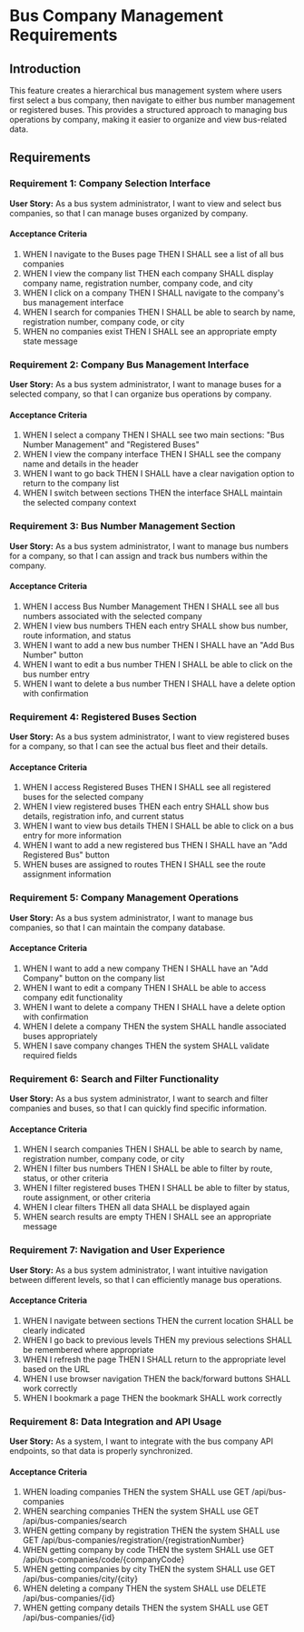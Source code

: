 # Bus Company Management Requirements

## Introduction

This feature creates a hierarchical bus management system where users first select a bus company, then navigate to either bus number management or registered buses. This provides a structured approach to managing bus operations by company, making it easier to organize and view bus-related data.

## Requirements

### Requirement 1: Company Selection Interface

**User Story:** As a bus system administrator, I want to view and select bus companies, so that I can manage buses organized by company.

#### Acceptance Criteria

1. WHEN I navigate to the Buses page THEN I SHALL see a list of all bus companies
2. WHEN I view the company list THEN each company SHALL display company name, registration number, company code, and city
3. WHEN I click on a company THEN I SHALL navigate to the company's bus management interface
4. WHEN I search for companies THEN I SHALL be able to search by name, registration number, company code, or city
5. WHEN no companies exist THEN I SHALL see an appropriate empty state message

### Requirement 2: Company Bus Management Interface

**User Story:** As a bus system administrator, I want to manage buses for a selected company, so that I can organize bus operations by company.

#### Acceptance Criteria

1. WHEN I select a company THEN I SHALL see two main sections: "Bus Number Management" and "Registered Buses"
2. WHEN I view the company interface THEN I SHALL see the company name and details in the header
3. WHEN I want to go back THEN I SHALL have a clear navigation option to return to the company list
4. WHEN I switch between sections THEN the interface SHALL maintain the selected company context

### Requirement 3: Bus Number Management Section

**User Story:** As a bus system administrator, I want to manage bus numbers for a company, so that I can assign and track bus numbers within the company.

#### Acceptance Criteria

1. WHEN I access Bus Number Management THEN I SHALL see all bus numbers associated with the selected company
2. WHEN I view bus numbers THEN each entry SHALL show bus number, route information, and status
3. WHEN I want to add a new bus number THEN I SHALL have an "Add Bus Number" button
4. WHEN I want to edit a bus number THEN I SHALL be able to click on the bus number entry
5. WHEN I want to delete a bus number THEN I SHALL have a delete option with confirmation

### Requirement 4: Registered Buses Section

**User Story:** As a bus system administrator, I want to view registered buses for a company, so that I can see the actual bus fleet and their details.

#### Acceptance Criteria

1. WHEN I access Registered Buses THEN I SHALL see all registered buses for the selected company
2. WHEN I view registered buses THEN each entry SHALL show bus details, registration info, and current status
3. WHEN I want to view bus details THEN I SHALL be able to click on a bus entry for more information
4. WHEN I want to add a new registered bus THEN I SHALL have an "Add Registered Bus" button
5. WHEN buses are assigned to routes THEN I SHALL see the route assignment information

### Requirement 5: Company Management Operations

**User Story:** As a bus system administrator, I want to manage bus companies, so that I can maintain the company database.

#### Acceptance Criteria

1. WHEN I want to add a new company THEN I SHALL have an "Add Company" button on the company list
2. WHEN I want to edit a company THEN I SHALL be able to access company edit functionality
3. WHEN I want to delete a company THEN I SHALL have a delete option with confirmation
4. WHEN I delete a company THEN the system SHALL handle associated buses appropriately
5. WHEN I save company changes THEN the system SHALL validate required fields

### Requirement 6: Search and Filter Functionality

**User Story:** As a bus system administrator, I want to search and filter companies and buses, so that I can quickly find specific information.

#### Acceptance Criteria

1. WHEN I search companies THEN I SHALL be able to search by name, registration number, company code, or city
2. WHEN I filter bus numbers THEN I SHALL be able to filter by route, status, or other criteria
3. WHEN I filter registered buses THEN I SHALL be able to filter by status, route assignment, or other criteria
4. WHEN I clear filters THEN all data SHALL be displayed again
5. WHEN search results are empty THEN I SHALL see an appropriate message

### Requirement 7: Navigation and User Experience

**User Story:** As a bus system administrator, I want intuitive navigation between different levels, so that I can efficiently manage bus operations.

#### Acceptance Criteria

1. WHEN I navigate between sections THEN the current location SHALL be clearly indicated
2. WHEN I go back to previous levels THEN my previous selections SHALL be remembered where appropriate
3. WHEN I refresh the page THEN I SHALL return to the appropriate level based on the URL
4. WHEN I use browser navigation THEN the back/forward buttons SHALL work correctly
5. WHEN I bookmark a page THEN the bookmark SHALL work correctly

### Requirement 8: Data Integration and API Usage

**User Story:** As a system, I want to integrate with the bus company API endpoints, so that data is properly synchronized.

#### Acceptance Criteria

1. WHEN loading companies THEN the system SHALL use GET /api/bus-companies
2. WHEN searching companies THEN the system SHALL use GET /api/bus-companies/search
3. WHEN getting company by registration THEN the system SHALL use GET /api/bus-companies/registration/{registrationNumber}
4. WHEN getting company by code THEN the system SHALL use GET /api/bus-companies/code/{companyCode}
5. WHEN getting companies by city THEN the system SHALL use GET /api/bus-companies/city/{city}
6. WHEN deleting a company THEN the system SHALL use DELETE /api/bus-companies/{id}
7. WHEN getting company details THEN the system SHALL use GET /api/bus-companies/{id}